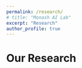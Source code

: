 ```yaml
---
permalink: /research/
# title: "Monash AI Lab"
excerpt: "Research"
author_profile: true
---
```


# Our Research
